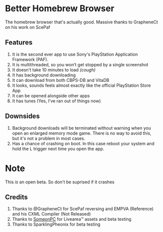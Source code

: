 # Better Homebrew Browser
The homebrew browser that's actually good. Massive thanks to GrapheneCt on his work on ScePaf

## Features
1. It is the second ever app to use Sony's PlayStation Application Framework (PAF).
2. It is multithreaded, so you won’t get stopped by a single screenshot
3. It doesn't take 10 minutes to load *(cough)*
4. It has background downloading
5. It can download from both CBPS-DB and VitaDB
6. It looks, sounds feels almost exactly like the official PlayStation Store App
7. It can be opened alongside other apps
8. It has tunes (Yes, I've ran out of things now)

## Downsides
1. Background downloads will be terminated without warning when you open an enlarged memory mode game. There is no way to avoid this, but it's not a problem in most cases.
2. Has a chance of crashing on boot. In this case reboot your system and hold the L trigger next time you open the app.

# Note
This *is* an open beta. So don't be suprised if it crashes

## Credits
1. Thanks to @GrapheneCt for ScePaf reversing and EMPVA (Reference) and his CXML Compiler (Not Released)
2. Thanks to [SomeonPC](https://github.com/SomeonPC) for Livearea™ assets and beta testing
3. Thanks to SparklingPheonix for beta testing
